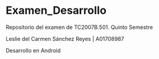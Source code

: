 # Examen_Desarrollo
Repositorio del examen de TC2007B.501. Quinto Semestre

Leslie del Carmen Sánchez Reyes | A01708987

Desarrollo en Android
